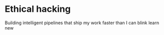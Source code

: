 # Ethical  hacking 
 Building intelligent pipelines that ship my work faster than I can blink         learn new 
